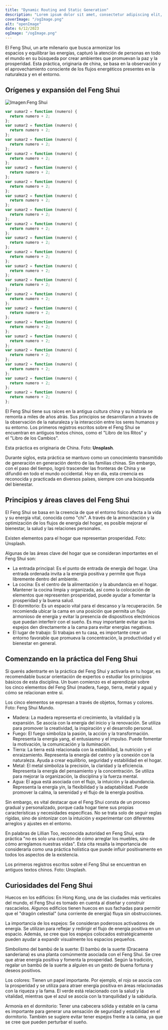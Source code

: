 ```yaml
---
title: "Dynamic Routing and Static Generation"
description: "Lorem ipsum dolor sit amet, consectetur adipiscing elit, sed do eiusmod tempor incididunt ut labore et dolore magna aliqua. Praesent elementum facilisis leo vel fringilla est ullamcorper eget. At imperdiet dui accumsan sit amet nulla facilities morbi tempus."
coverImage: "/ogImage.png"
alt: "openImage"
date: 6/12/2023
ogImage: "/ogImage.png"
---
```


El Feng Shui, un arte milenario que busca armonizar los espacios y equilibrar las energías, capturó la atención de personas en todo el mundo en su búsqueda por crear ambientes que promuevan la paz y la prosperidad. Esta práctica, originaria de china, se basa en la observación y el aprovechamiento consciente de los flujos energéticos presentes en la naturaleza y en el entorno.

## Orígenes y expansión del Feng Shui

![Imagen:Feng Shui](/ogImage.png "Feng Shui")

```js
var sumar2 = function (numero) {
  return numero + 2;
};
var sumar2 = function (numero) {
  return numero + 2;
};
var sumar2 = function (numero) {
  return numero + 2;
};
var sumar2 = function (numero) {
  return numero + 2;
};
var sumar2 = function (numero) {
  return numero + 2;
};
var sumar2 = function (numero) {
  return numero + 2;
};
var sumar2 = function (numero) {
  return numero + 2;
};
var sumar2 = function (numero) {
  return numero + 2;
};
var sumar2 = function (numero) {
  return numero + 2;
};
var sumar2 = function (numero) {
  return numero + 2;
};
var sumar2 = function (numero) {
  return numero + 2;
};
var sumar2 = function (numero) {
  return numero + 2;
};
var sumar2 = function (numero) {
  return numero + 2;
};
var sumar2 = function (numero) {
  return numero + 2;
};
var sumar2 = function (numero) {
  return numero + 2;
};
var sumar2 = function (numero) {
  return numero + 2;
};
var sumar2 = function (numero) {
  return numero + 2;
};
var sumar2 = function (numero) {
  return numero + 2;
};
var sumar2 = function (numero) {
  return numero + 2;
};
var sumar2 = function (numero) {
  return numero + 2;
};
var sumar2 = function (numero) {
  return numero + 2;
};
```

El Feng Shui tiene sus raíces en la antigua cultura china y su historia se remonta a miles de años atrás. Sus principios se desarrollaron a través de la observación de la naturaleza y la interacción entre los seres humanos y su entorno. Los primeros registros escritos sobre el Feng Shui se encuentran en antiguos textos chinos, como el "Libro de los Ritos" y el "Libro de los Cambios".

Esta práctica es originaria de China. Foto: **Unsplash**.

Durante siglos, esta práctica se mantuvo como un conocimiento transmitido de generación en generación dentro de las familias chinas. Sin embargo, con el paso del tiempo, logró trascender las fronteras de China y se difundió en todo el mundo occidental. Hoy en día, esta creencia es reconocida y practicada en diversos países, siempre con una búsqueda del bienestar.

## Principios y áreas claves del Feng Shui

El Feng Shui se basa en la creencia de que el entorno físico afecta a la vida y su energía vital, conocida como "chi". A través de la armonización y la optimización de los flujos de energía del hogar, es posible mejorar el bienestar, la salud y las relaciones personales.

Existen elementos para el hogar que representan prosperidad. Foto: Unsplash.

Algunas de las áreas clave del hogar que se consideran importantes en el Feng Shui son:

- La entrada principal: Es el punto de entrada de energía del hogar. Una entrada ordenada invita a la energía positiva y permite que fluya libremente dentro del ambiente.
- La cocina: Es el centro de la alimentación y la abundancia en el hogar. Mantener la cocina limpia y organizada, así como la colocación de elementos que representen prosperidad, puede ayudar a fomentar la prosperidad y la buena salud.
- El dormitorio: Es un espacio vital para el descanso y la recuperación. Se recomienda ubicar la cama en una posición que permita un flujo armonioso de energía y evitar la presencia de dispositivos electrónicos que puedan interferir con el sueño. Es muy importante evitar que los espejos den directamente a la cama para evitar energías negativas.
- El lugar de trabajo: Si trabajas en tu casa, es importante crear un entorno favorable que promueva la concentración, la productividad y el bienestar en general.

## Comenzando en la práctica del Feng Shui

Si querés adentrarte en la práctica del Feng Shui y activarla en tu hogar, es recomendable buscar orientación de expertos o estudiar los principios básicos de esta disciplina. Un buen comienzo es el aprendizaje sobre los cinco elementos del Feng Shui (madera, fuego, tierra, metal y agua) y cómo se relacionan entre sí.

Los cinco elementos se expresan a través de objetos, formas y colores. Foto: Feng Shui Mundo.

- Madera: La madera representa el crecimiento, la vitalidad y la expansión. Se asocia con la energía del inicio y la renovación. Se utiliza para promover la creatividad, la inspiración y el desarrollo personal.
- Fuego: El fuego simboliza la pasión, la acción y la transformación. Representa la energía yang, el entusiasmo y el impulso. Puede fomentar la motivación, la comunicación y la iluminación.
- Tierra: La tierra está relacionada con la estabilidad, la nutrición y el enraizamiento. Representa la energía del centro y la conexión con la naturaleza. Ayuda a crear equilibrio, seguridad y estabilidad en el hogar.
- Metal: El metal simboliza la precisión, la claridad y la eficiencia. Representa la energía del pensamiento y la concentración. Se utiliza para mejorar la organización, la disciplina y la fuerza mental.
- Agua: El agua está asociada con el flujo, la intuición y la abundancia. Representa la energía yin, la flexibilidad y la adaptabilidad. Puede promover la calma, la serenidad y el flujo de la energía positiva.

Sin embargo, es vital destacar que el Feng Shui consta de un proceso gradual y personalizado, porque cada hogar tiene sus propias características y necesidades específicas. No se trata solo de seguir reglas rígidas, sino de sintonizar con la intuición y experimentar con diferentes arreglos y ajustes en el entorno.

En palabras de Lillian Too, reconocida autoridad en Feng Shui, esta práctica "no es solo una cuestión de cómo arreglar los muebles, sino de cómo arreglamos nuestras vidas". Esta cita resalta la importancia de considerarla como una práctica holística que puede influir positivamente en todos los aspectos de la existencia.

Los primeros registros escritos sobre el Feng Shui se encuentran en antiguos textos chinos. Foto: Unsplash.

## Curiosidades del Feng Shui

Huecos en los edificios: En Hong Kong, una de las ciudades más verticales del mundo, el Feng Shui es tomado en cuenta al diseñar y construir rascacielos. Algunos edificios tienen huecos en sus fachadas para permitir que el "dragón celestial" (una corriente de energía) fluya sin obstrucciones.

La importancia de los espejos: Se consideran poderosos activadores de energía. Se utilizan para reflejar y redirigir el flujo de energía positiva en un espacio. Además, se cree que los espejos colocados estratégicamente pueden ayudar a expandir visualmente los espacios pequeños.

Simbolismo del bambú de la suerte: El bambú de la suerte (Dracaena sanderiana) es una planta comúnmente asociada con el Feng Shui. Se cree que atrae energía positiva y fomenta la prosperidad. Según la tradición, regalar un bambú de la suerte a alguien es un gesto de buena fortuna y deseos positivos.

Los colores: Tienen un papel importante. Por ejemplo, el rojo se asocia con la prosperidad y se utiliza para atraer energía positiva en áreas relacionadas con la riqueza y la fama. El verde está relacionado con la salud y la vitalidad, mientras que el azul se asocia con la tranquilidad y la sabiduría.

Armonía en el dormitorio: Tener una cabecera sólida y estable en la cama es importante para generar una sensación de seguridad y estabilidad en el dormitorio. También se sugiere evitar tener espejos frente a la cama, ya que se cree que pueden perturbar el sueño.
